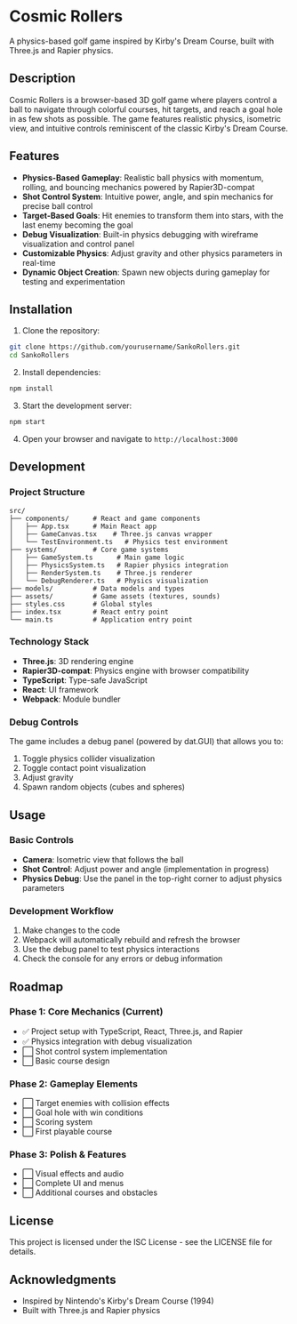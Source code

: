 # Cosmic Rollers

A physics-based golf game inspired by Kirby's Dream Course, built with Three.js and Rapier physics.

## Description

Cosmic Rollers is a browser-based 3D golf game where players control a ball to navigate through colorful courses, hit targets, and reach a goal hole in as few shots as possible. The game features realistic physics, isometric view, and intuitive controls reminiscent of the classic Kirby's Dream Course.

## Features

- **Physics-Based Gameplay**: Realistic ball physics with momentum, rolling, and bouncing mechanics powered by Rapier3D-compat
- **Shot Control System**: Intuitive power, angle, and spin mechanics for precise ball control
- **Target-Based Goals**: Hit enemies to transform them into stars, with the last enemy becoming the goal
- **Debug Visualization**: Built-in physics debugging with wireframe visualization and control panel
- **Customizable Physics**: Adjust gravity and other physics parameters in real-time
- **Dynamic Object Creation**: Spawn new objects during gameplay for testing and experimentation

## Installation

1. Clone the repository:
```bash
git clone https://github.com/yourusername/SankoRollers.git
cd SankoRollers
```

2. Install dependencies:
```bash
npm install
```

3. Start the development server:
```bash
npm start
```

4. Open your browser and navigate to `http://localhost:3000`

## Development

### Project Structure

```
src/
├── components/      # React and game components
│   ├── App.tsx      # Main React app
│   ├── GameCanvas.tsx    # Three.js canvas wrapper
│   └── TestEnvironment.ts   # Physics test environment
├── systems/         # Core game systems
│   ├── GameSystem.ts      # Main game logic
│   ├── PhysicsSystem.ts   # Rapier physics integration
│   ├── RenderSystem.ts    # Three.js renderer
│   └── DebugRenderer.ts   # Physics visualization
├── models/          # Data models and types
├── assets/          # Game assets (textures, sounds)
├── styles.css       # Global styles
├── index.tsx        # React entry point
└── main.ts          # Application entry point
```

### Technology Stack

- **Three.js**: 3D rendering engine
- **Rapier3D-compat**: Physics engine with browser compatibility
- **TypeScript**: Type-safe JavaScript
- **React**: UI framework
- **Webpack**: Module bundler

### Debug Controls

The game includes a debug panel (powered by dat.GUI) that allows you to:

1. Toggle physics collider visualization
2. Toggle contact point visualization
3. Adjust gravity
4. Spawn random objects (cubes and spheres)

## Usage

### Basic Controls

- **Camera**: Isometric view that follows the ball
- **Shot Control**: Adjust power and angle (implementation in progress)
- **Physics Debug**: Use the panel in the top-right corner to adjust physics parameters

### Development Workflow

1. Make changes to the code
2. Webpack will automatically rebuild and refresh the browser
3. Use the debug panel to test physics interactions
4. Check the console for any errors or debug information

## Roadmap

### Phase 1: Core Mechanics (Current)
- ✅ Project setup with TypeScript, React, Three.js, and Rapier
- ✅ Physics integration with debug visualization
- ⬜ Shot control system implementation
- ⬜ Basic course design

### Phase 2: Gameplay Elements
- ⬜ Target enemies with collision effects
- ⬜ Goal hole with win conditions
- ⬜ Scoring system
- ⬜ First playable course

### Phase 3: Polish & Features
- ⬜ Visual effects and audio
- ⬜ Complete UI and menus
- ⬜ Additional courses and obstacles

## License

This project is licensed under the ISC License - see the LICENSE file for details.

## Acknowledgments

- Inspired by Nintendo's Kirby's Dream Course (1994)
- Built with Three.js and Rapier physics
